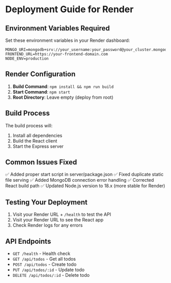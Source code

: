 # Deployment Guide for Render

## Environment Variables Required

Set these environment variables in your Render dashboard:

```
MONGO_URI=mongodb+srv://your_username:your_password@your_cluster.mongodb.net/your_database
FRONTEND_URL=https://your-frontend-domain.com
NODE_ENV=production
```

## Render Configuration

1. **Build Command**: `npm install && npm run build`
2. **Start Command**: `npm start`
3. **Root Directory**: Leave empty (deploy from root)

## Build Process

The build process will:

1. Install all dependencies
2. Build the React client
3. Start the Express server

## Common Issues Fixed

✅ Added proper start script in server/package.json
✅ Fixed duplicate static file serving
✅ Added MongoDB connection error handling
✅ Corrected React build path
✅ Updated Node.js version to 18.x (more stable for Render)

## Testing Your Deployment

1. Visit your Render URL + `/health` to test the API
2. Visit your Render URL to see the React app
3. Check Render logs for any errors

## API Endpoints

-   `GET /health` - Health check
-   `GET /api/todos` - Get all todos
-   `POST /api/todos` - Create todo
-   `PUT /api/todos/:id` - Update todo
-   `DELETE /api/todos/:id` - Delete todo
